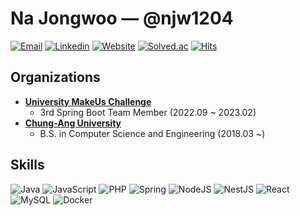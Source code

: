 # Na Jongwoo — @njw1204

[![Email](https://img.shields.io/badge/-njw1204@naver.com-d14836?style=flat&logo=Gmail&logoColor=white&link=mailto:njw1204@naver.com)](mailto:njw1204@naver.com) [![Linkedin](https://img.shields.io/badge/-njw1204-blue?style=flat&logo=Linkedin&logoColor=white&link=https://www.linkedin.com/in/njw1204/)](https://www.linkedin.com/in/njw1204/) [![Website](http://img.shields.io/badge/-njw.kr-20C997?style=flat&link=https://njw.kr&logo=internetexplorer&logoColor=white)](https://njw.kr) [![Solved.ac](http://mazassumnida.wtf/api/mini/generate_badge?boj=njw1204)](https://solved.ac/njw1204) [![Hits](https://hits.seeyoufarm.com/api/count/incr/badge.svg?url=https%3A%2F%2Fgithub.com%2Fnjw1204%2Fnjw1204&count_bg=%23AAAAAA&title_bg=%23555555&icon=github.svg&icon_color=%23FFFFFF&title=Hits)](https://github.com/njw1204/njw1204)

## Organizations

- **[University MakeUs Challenge](https://www.makeus.in/umc)**
  - 3rd Spring Boot Team Member (2022.09 ~ 2023.02)
- **[Chung-Ang University](https://www.cau.ac.kr/)**
  - B.S. in Computer Science and Engineering (2018.03 ~)

## Skills

![Java](https://img.shields.io/badge/java-%23ED8B00.svg?style=for-the-badge&logo=openjdk&logoColor=white)
![JavaScript](https://img.shields.io/badge/javascript-F7DF1E?style=for-the-badge&logo=javascript&logoColor=black)
![PHP](https://img.shields.io/badge/php-%23777BB4.svg?style=for-the-badge&logo=php&logoColor=white)
![Spring](https://img.shields.io/badge/spring-%236DB33F.svg?style=for-the-badge&logo=spring&logoColor=white)
![NodeJS](https://img.shields.io/badge/node.js-6DA55F?style=for-the-badge&logo=node.js&logoColor=white)
![NestJS](https://img.shields.io/badge/nestjs-%23E0234E.svg?style=for-the-badge&logo=nestjs&logoColor=white)
![React](https://img.shields.io/badge/react-%2320232a.svg?style=for-the-badge&logo=react&logoColor=%2361DAFB)
![MySQL](https://img.shields.io/badge/MySQL-4479A1.svg?&style=for-the-badge&logo=MySQL&logoColor=white)
![Docker](https://img.shields.io/badge/docker-%230db7ed.svg?style=for-the-badge&logo=docker&logoColor=white)
